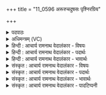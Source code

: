 +++
title = "11_0596 अरूरुचदुषसः पृश्निरग्रिय"

+++
<details><summary>पदपाठः</summary>

अ꣡रू꣢꣯रुचत्। उ꣣ष꣡सः꣢। पृ꣡श्निः꣢꣯। अ꣣ग्रियः꣢। उ꣣क्षा꣢। मि꣣मेति। भु꣡व꣢꣯नेषु। वा꣣जयुः꣢। मा꣣यावि꣡नः꣢। म꣣मिरे। अस्य। माय꣡या꣢। नृ꣣च꣡क्ष꣢सः। नृ꣣। च꣡क्ष꣢꣯सः। पि꣣त꣡रः꣢। ग꣡र्भ꣢꣯म्। आ। द꣣धुः। ५९६।
</details>

<details><summary>अधिमन्त्रम् (VC)</summary>

- पवमानः सोमः
- पवित्र आङ्गिरसः
- जगती
- निषादः
- आरण्यं काण्डम्
</details>

<details><summary>हिन्दी : आचार्य रामनाथ वेदालंकार - विषयः</summary>

अगले मन्त्र का पवमान देवता है। परमात्मा के ही कौशल से सूर्य आदि अपना-अपना कार्य करते हैं, इसका वर्णन है।
</details>

<details><summary>हिन्दी : आचार्य रामनाथ वेदालंकार - पदार्थः</summary>

पदार्थान्वयभाषाः -  (अस्य) इस पवमान सोम के अर्थात् सर्वव्यापक प्रेरक परमात्मा के (मायया) बुद्धि और कर्म के कौशल से (अप्रियः) आगे रहनेवाला (पृश्निः) सूर्य (उषसः) उषाओं को (अरूरुचत्) चमकाता है और (उक्षा) वर्षक बादल (भुवनेषु) भूतलों पर (वाजयुः) मानो अन्न उत्पन्न करना चाहता हुआ (मिमेति) गर्जता है, (मायाविनः) मेधावियों के तुल्य विद्यमान पवन (ममिरे) अपनी गति से सुदीर्घ प्रदेशों को मापते हैं और (नृचक्षसः) मनुष्यों को प्रकाश देनेवाली (पितरः) पालक सूर्य-किरणें (गर्भम् आदधुः) ओषधियों में गर्भ धारण कराती हैं अथवा पानी को भाप बनाकर गर्भरूप में ग्रहण करती हैं ॥२॥
</details>

<details><summary>हिन्दी : आचार्य रामनाथ वेदालंकार - भावार्थः</summary>

भावार्थभाषाः -  परमात्मा ने ही अपने कौशलों से उषा, सूर्य, बादल, पवन एवं किरणों जैसे यन्त्र रचे हैं, जो हमारा बड़ा उपकार करते हैं ॥२॥
</details>

<details><summary>संस्कृत : आचार्य रामनाथ वेदालंकार - विषयः</summary>

अथ पवमानो देवता। परमात्मन एव कौशलेन सूर्यादयः स्वस्वकार्यं कुर्वन्तीत्याह।
</details>

<details><summary>संस्कृत : आचार्य रामनाथ वेदालंकार - पदार्थः</summary>

पदार्थान्वयभाषाः -  (अस्य) पवमानस्य सर्वत्र गन्तुः सोमस्य प्रेरकस्य परमात्मनः (मायया) बुद्धिकौशलेन कर्मकौशलेन च (अग्रियः) अग्रे भवः। ‘अग्राद्यत् अ० ४।४।११६’ इत्यतः अग्रानुवृत्तौ ‘घच्छौ च’ अ० ४।४।११७ इति भवार्थे घ प्रत्ययः। (पृश्निः) सूर्यः। पृश्निरादित्यो भवति, प्राश्नुत एनं वर्णः इति नैरुक्ताः। संस्प्रष्टा रसान्, संस्प्रष्टा भासं ज्योतिषां, संस्पृष्टो भासेति वा। निरु० २।१४। (उषसः) प्रभातवेलाः (अरूरुचत्) आरोचयति, किञ्च (उक्षा) सेचकः पर्जन्यः (भुवनेषु) भूतलेषु (वाजयुः) वाजयुः इव, अन्नोत्पादनकामः इव, इति व्यङ्ग्योत्प्रेक्षा। वाजान् अन्नानि परेषां कामयते इति वाजयुः। ‘क्यचि, क्याच्छन्दसि’ अ० ३।२।१७० इति उ प्रत्ययः। (मिमेति) गर्जति। माङ् माने शब्दे च जुहोत्यादिः, परस्मैपदं छान्दसम्। अपि च (मायाविनः) मेधाविनः इव विद्यमानाः वायवः इति लुप्तोपमम्। (ममिरे) स्वगत्या सुदीर्घान् प्रदेशान् इयत्तया परिच्छिन्दन्ति, तथा च (नृचक्षसः) मनुष्याणां प्रकाशप्रदातारः (पितरः) पालकाः सूर्यकिरणाः (गर्भम् आदधुः) ओषधिषु गर्भं धारयन्ति यद्वा उदकं वाष्पीकृत्य गर्भरूपेण गृह्णन्ति ॥२॥
</details>

<details><summary>संस्कृत : आचार्य रामनाथ वेदालंकार - भावार्थः</summary>

भावार्थभाषाः -  परमात्मनैव स्वकौशलैरुषःसूर्यपर्जन्यपवनादित्यकिरणसदृशानि यन्त्राणि रचितानि सन्ति यान्यस्मान् महदुपकुर्वन्ति ॥२॥
</details>

<details><summary>संस्कृत : आचार्य रामनाथ वेदालंकार - पादटिप्पनी</summary>

टिप्पणी:   १. ऋ० ९।८३।३ ‘मिमेति भुवनेषु’ इत्यत्र ‘बिभर्ति भुवनानि’ इतिपाठः। साम० ८७७।
</details>